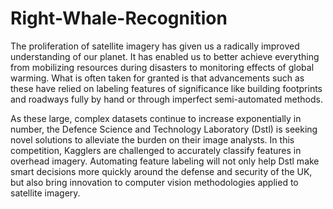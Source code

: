 # Right-Whale-Recognition
The proliferation of satellite imagery has given us a radically improved understanding of our planet. It has enabled us to better achieve everything from mobilizing resources during disasters to monitoring effects of global warming. What is often taken for granted is that advancements such as these have relied on labeling features of significance like building footprints and roadways fully by hand or through imperfect semi-automated methods.


As these large, complex datasets continue to increase exponentially in number, the Defence Science and Technology Laboratory (Dstl) is seeking novel solutions to alleviate the burden on their image analysts. In this competition, Kagglers are challenged to accurately classify features in overhead imagery. Automating feature labeling will not only help Dstl make smart decisions more quickly around the defense and security of the UK, but also bring innovation to computer vision methodologies applied to satellite imagery.
